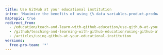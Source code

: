 ```yaml
---
title: Use GitHub at your educational institution
intro: 'Maximize the benefits of using {% data variables.product.prodname_dotcom %} at your institution for your students, instructors, and IT staff with {% data variables.product.prodname_education %} and our various training programs for students and instructors.'
mapTopic: true
redirect_from:
  - /education/teach-and-learn-with-github-education/use-github-at-your-educational-institution
  - /github/teaching-and-learning-with-github-education/using-github-at-your-educational-institution
  - /articles/using-github-at-your-educational-institution
versions:
  free-pro-team: '*'
---
```



